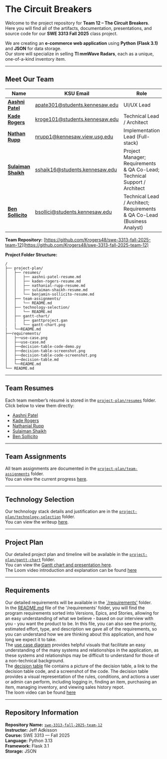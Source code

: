 # The Circuit Breakers  

Welcome to the project repository for **Team 12 – The Circuit Breakers**.  
Here you will find all of the artifacts, documentation, presentations, and source code for our **SWE 3313 Fall 2025** class project.  

We are creating an **e-commerce web application** using **Python (Flask 3.1)** and **JSON** for data storage.  
Our store will specialize in selling **TI mmWave Radars**, each as a unique, one-of-a-kind inventory item.  

---

## Meet Our Team  

| Name | KSU Email | Role |
|------|------------|------|
| **[Aashni Patel](mailto:apate301@students.kennesaw.edu)** | [apate301@students.kennesaw.edu](mailto:apate301@students.kennesaw.edu) | UI/UX Lead |
| **[Kade Rogers](mailto:kroge101@students.kennesaw.edu)** | [kroge101@students.kennesaw.edu](mailto:kroge101@students.kennesaw.edu) | Technical Lead / Architect |
| **[Nathan Rupp](mailto:nrupp1@kennesaw.view.usg.edu)** | [nrupp1@kennesaw.view.usg.edu](mailto:nrupp1@kennesaw.view.usg.edu) | Implementation Lead (Full-stack) |
| **[Sulaiman Shaikh](mailto:sshaik16@students.kennesaw.edu)** | [sshaik16@students.kennesaw.edu](mailto:sshaik16@students.kennesaw.edu) | Project Manager; Requirements & QA Co-Lead; Technical Support / Architect |
| **[Ben Sollicito](mailto:bsollici@students.kennesaw.edu)** | [bsollici@students.kennesaw.edu](mailto:bsollici@students.kennesaw.edu) | Technical Lead / Architect; Requirements & QA Co-Lead (Business Analyst) |

**Team Repository:** [https://github.com/Krogers48/swe-3313-fall-2025-team-12](https://github.com/Krogers48/swe-3313-fall-2025-team-12)

**Project Folder Structure:**  
```
/
├── project-plan/
│   ├── resumes/
│   │   ├── aashni-patel-resume.md
│   │   ├── kaden-rogers-resume.md
│   │   ├── nathanial-rupp-resume.md
│   │   ├── sulaiman-shaikh-resume.md
│   │   └── benjamin-sollicito-resume.md
│   ├── team-assignments/
│   │   └── README.md
│   ├── technology-selection/
│   │   └── README.md
│   ├── gantt-chart/
│   │	├── ganttproject.gan
│   |	└── gantt-chart.png
|   └──README.md
├──requirements/
│   ├──use-case.png
│   ├──use-case.md
│   ├──decision-table-code-demo.py
│   ├──decision-table-screenshot.png
│   ├──decision-table-code-screenshot.png
│   ├──decision-table.md
│   └──README.md
└── README.md
```

---

## Team Resumes  

Each team member’s résumé is stored in the [`project-plan/resumes`](./project-plan/resumes) folder.  
Click below to view them directly:

- [Aashni Patel](./project-plan/resumes/aashni-patel-resume.md)  
- [Kade Rogers](./project-plan/resumes/kaden-rogers-resume.md)  
- [Nathanial Rupp](./project-plan/resumes/nathanial-rupp-resume.md)  
- [Sulaiman Shaikh](./project-plan/resumes/sulaiman-shaikh-resume.md)  
- [Ben Sollicito](./project-plan/resumes/benjamin-sollicito-resume.md)  

---

## Team Assignments  

All team assignments are documented in the [`project-plan/team-assignments`](./project-plan/team-assignments) folder.  
You can view the current progress [here](./project-plan/team-assignments/README.md).  

---

## Technology Selection  

Our technology stack details and justification are in the [`project-plan/technology-selection`](./project-plan/technology-selection/) folder.  
You can view the writeup [here](./project-plan/technology-selection/README.md).  

---

## Project Plan  

Our detailed project plan and timeline will be available in the [`project-plan/gantt-chart`](./project-plan/gantt-chart) folder.  
You can view the [Gantt chart and presentation here](./project-plan/README.md).  
The Loom video introduction and explanation can be found [here](https://www.loom.com/share/b4b1a73dbbc742899e32ddf38ad702b6?sid=3f51d675-eb6e-4ffc-8aba-045e07ce6d4e)

---

## Requirements

Our detailed requirements will be available in the [`/requirements'](./requirements) folder.   
In the [README.md](./requirements/README.md) file of the '/requirements' folder, you will find the program requirements sorted into Versions, Epics, and Stories, allowing for an easy understanding of what we believe - based on our interview with you - you want the product to be. In this file, you can also see the priority, estimated effort, type, and description we gave all of the requirements, so you can understand how we are thinking about this application, and how long we expect it to take.   
The [use case diagram](./requirements/use-case.md) provides helpful visuals that facilitate an easy understanding of the many systems and relationships in the application, as these systems and relationships may be difficult to understand for those of a non-technical background.   
The [decision table](./requirements/decision-table.md) file contains a picture of the decision table, a link to the decision table code, and a screenshot of the code. The decision table provides a visual representation of the rules, conditions, and actions a user or admin can perform, including logging in, finding an item, purchasing an item, managing inventory, and viewing sales history repot.   
The loom video can be found [here](./requirements)   

---

## Repository Information  

**Repository Name:** [`swe-3313-fall-2025-team-12`](https://github.com/Krogers48/swe-3313-fall-2025-team-12)  
**Instructor:** Jeff Adkisson  
**Course:** SWE 3313 — Fall 2025  
**Language:** Python 3.13  
**Framework:** Flask 3.1  
**Storage:** JSON
